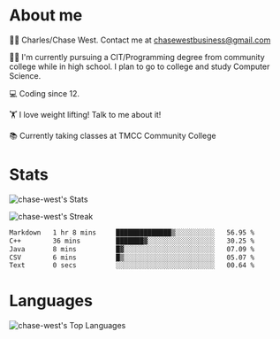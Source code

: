 # About me
🙋‍♂️ Charles/Chase West. Contact me at chasewestbusiness@gmail.com

👨‍🎓 I'm currently pursuing a CIT/Programming degree from community college
while in high school. I plan to go to college and study Computer Science. 

💻 Coding since 12.

🏋️ I love weight lifting! Talk to me about it! 

📚 Currently taking classes at TMCC Community College 

# Stats 

![chase-west's Stats](https://github-readme-stats.vercel.app/api?username=chase-west&theme=prussian&show_icons=true&hide_border=false&count_private=true)


![chase-west's Streak](https://github-readme-streak-stats.herokuapp.com/?user=chase-west&theme=prussian&hide_border=false)

<!--START_SECTION:waka-->

```txt
Markdown   1 hr 8 mins     ██████████████▒░░░░░░░░░░   56.95 %
C++        36 mins         ███████▓░░░░░░░░░░░░░░░░░   30.25 %
Java       8 mins          █▓░░░░░░░░░░░░░░░░░░░░░░░   07.09 %
CSV        6 mins          █▒░░░░░░░░░░░░░░░░░░░░░░░   05.07 %
Text       0 secs          ░░░░░░░░░░░░░░░░░░░░░░░░░   00.64 %
```

<!--END_SECTION:waka-->


# Languages 
![chase-west's Top Languages](https://github-readme-stats.vercel.app/api/top-langs/?username=chase-west&theme=prussian&show_icons=true&hide_border=false&layout=compact)


